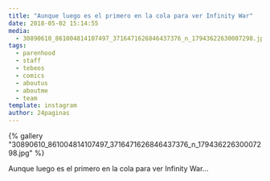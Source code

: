 ```yaml
---
title: "Aunque luego es el primero en la cola para ver Infinity War"
date: 2018-05-02 15:14:55
media: 
  - 30890610_861004814107497_3716471626846437376_n_17943622630007298.jpg
tags: 
  - parenhood
  - staff
  - tebeos
  - comics
  - aboutus
  - aboutme
  - team
template: instagram
author: 24paginas
---
```


{% gallery "30890610_861004814107497_3716471626846437376_n_17943622630007298.jpg" %}

Aunque luego es el primero en la cola para ver Infinity War...
